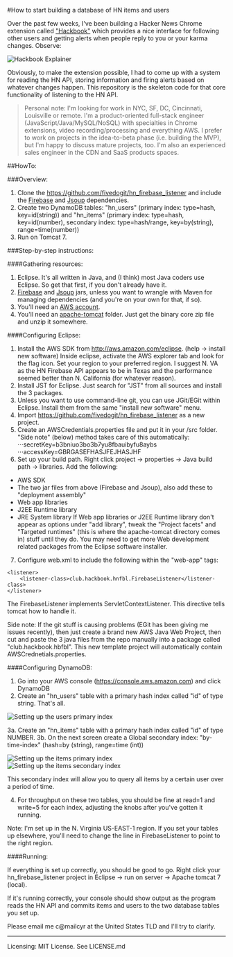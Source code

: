 #How to start building a database of HN items and users

Over the past few weeks, I've been building a Hacker News Chrome extension called ["Hackbook"](https://chrome.google.com/webstore/detail/hackbook/logdfcelflpgcbfebibbeajmhpofckjh/) which provides a nice interface for following other users and getting alerts when people reply to you or your karma changes. Observe:

![Hackbook Explainer](https://s3.amazonaws.com/cyrus-general/main_explainer.png)

Obviously, to make the extension possible, I had to come up with a system for reading the HN API, storing information and firing alerts based on whatever changes happen. This repository is the skeleton code for that core functionality of listening to the HN API.

>Personal note: I'm looking for work in NYC, SF, DC, Cincinnati, Louisville or remote. I'm a product-oriented full-stack engineer (JavaScript/Java/MySQL/NoSQL) with specialties in Chrome extensions, video recording/processing and everything AWS. I prefer to work on projects in the idea-to-beta phase (i.e. building the MVP), but I'm happy to discuss mature projects, too. I'm also an experienced sales engineer in the CDN and SaaS products spaces. 

##HowTo:

###Overview:

1. Clone the https://github.com/fivedogit/hn_firebase_listener and include the [Firebase](https://www.firebase.com/docs/android/) and [Jsoup](http://jsoup.org/download) dependencies.
2. Create two DynamoDB tables: "hn_users" (primary index: type=hash, key=id(string)) and "hn_items" (primary index: type=hash, key=id(number), secondary index: type=hash/range, key=by(string), range=time(number)) 
3. Run on Tomcat 7.

###Step-by-step instructions:

####Gathering resources:

1. Eclipse. It's all written in Java, and (I think) most Java coders use Eclipse. So get that first, if you don't already have it.
2. [Firebase](https://www.firebase.com/docs/android/) and [Jsoup](http://jsoup.org/download) jars, unless you want to wrangle with Maven for managing dependencies (and you're on your own for that, if so).
3. You'll need an [AWS account](http://aws.amazon.com/). 
4. You'll need an [apache-tomcat](http://tomcat.apache.org/download-70.cgi) folder. Just get the binary core zip file and unzip it somewhere.

####Configuring Eclipse:

1. Install the AWS SDK from http://aws.amazon.com/eclipse. (help -> install new software) Inside eclipse, activate the AWS explorer tab and look for the flag icon. Set your region to your preferred region. I suggest N. VA as the HN Firebase API appears to be in Texas and the performance seemed better than N. California (for whatever reason).
2. Install JST for Eclipse. Just search for "JST" from all sources and install the 3 packages.
3. Unless you want to use command-line git, you can use JGit/EGit within Eclipse. Install them from the same "install new software" menu.
4. Import https://github.com/fivedogit/hn_firebase_listener as a new project. 
5. Create an AWSCredentials.properties file and put it in your /src folder. "Side note" (below) method takes care of this automatically:
⋅⋅⋅secretKey=b3bniuo3bo3b7yu8fbauibyfu8aybs  
⋅⋅⋅accessKey=GBRGASEFHASJFEJHASJHF
6. Set up your build path. Right click project -> properties -> Java build path -> libraries. Add the following:
- AWS SDK
- The two jar files from above (Firebase and Jsoup), also add these to "deployment assembly"
- Web app libraries
- J2EE Runtime library
- JRE System library
If Web app libraries or J2EE Runtime library don't appear as options under "add library", tweak the "Project facets" and "Targeted runtimes" (this is where the apache-tomcat directory comes in) stuff until they do. You may need to get more Web development related packages from the Eclipse software installer.  
7. Configure web.xml to include the following within the "web-app" tags:
```
<listener>
    <listener-class>club.hackbook.hnfbl.FirebaseListener</listener-class>
</listener>
```
The FirebaseListener implements ServletContextListener. This directive tells tomcat how to handle it.

Side note: If the git stuff is causing problems (EGit has been giving me issues recently), then just create a brand new AWS Java Web Project, then cut and paste the 3 java files from the repo manually into a package called "club.hackbook.hbfbl". This new template project will automatically contain AWSCrednetials.properties.

####Configuring DynamoDB:

1. Go into your AWS console (https://console.aws.amazon.com) and click DynamoDB
2. Create an "hn_users" table with a primary hash index called "id" of type string. That's all. 

![Setting up the users primary index](https://s3.amazonaws.com/cyrus-general/users_primary_index.png)

3a. Create an "hn_items" table with a primary hash index called "id" of type NUMBER.
3b. On the next screen create a Global secondary index: "by-time-index" (hash=by (string), range=time (int))

![Setting up the items primary index](https://s3.amazonaws.com/cyrus-general/items_primary_index.png)
![Setting up the items secondary index](https://s3.amazonaws.com/cyrus-general/items_secondary_index.png)

This secondary index will allow you to query all items by a certain user over a period of time.

4. For throughput on these two tables, you should be fine at read=1 and write=5 for each index, adjusting the knobs after you've gotten it running.

Note: I'm set up in the N. Virginia US-EAST-1 region. If you set your tables up elsewhere, you'll need to change the line in FirebaseListener to point to the right region.

####Running:

If everything is set up correctly, you should be good to go. Right click your hn_firebase_listener project in Eclipse -> run on server -> Apache tomcat 7 (local). 

If it's running correctly, your console should show output as the program reads the HN API and commits items and users to the two database tables you set up.

Please email me c@mailcyr at the United States TLD and I'll try to clarify.

---------------

Licensing: MIT License. See LICENSE.md